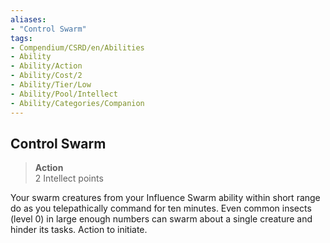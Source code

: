 ```yaml
---
aliases:
- "Control Swarm"
tags:
- Compendium/CSRD/en/Abilities
- Ability
- Ability/Action
- Ability/Cost/2
- Ability/Tier/Low
- Ability/Pool/Intellect
- Ability/Categories/Companion
---
```


  
## Control Swarm  
>**Action**  
>2 Intellect points
  
Your swarm creatures from your Influence Swarm ability within short range do as you telepathically command for ten minutes. Even common insects (level 0) in large enough numbers can swarm about a single creature and hinder its tasks. Action to initiate.